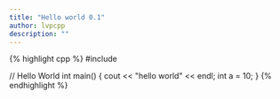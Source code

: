 ```yaml
---
title: "Hello world 0.1"
author: lvpcpp
description: ""
---
```




{% highlight cpp %}
#include <iostream>

// Hello World
int main()
{
    cout << "hello world" << endl;
    int a = 10;
}
{% endhighlight %}